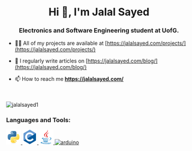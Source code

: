 <h1 align="center">Hi 👋, I'm Jalal Sayed</h1>
<h3 align="center">Electronics and Software Engineering student at UofG.</h3>

- 👨‍💻 All of my projects are available at [https://jalalsayed.com/projects/](https://jalalsayed.com/projects/)

- 📝 I regularly write articles on [https://jalalsayed.com/blog/](https://jalalsayed.com/blog/)

- 📫 How to reach me **https://jalalsayed.com/**

<br>
<p><img align="center" src="https://github-readme-stats.vercel.app/api/top-langs?username=jalalsayed1&show_icons=true&locale=en&layout=compact" alt="jalalsayed1" /></p>


</p>
<h3 align="left">Languages and Tools:</h3>
<p align="left"> 
  
  <a href="https://www.python.org" target="_blank" rel="noreferrer"> <img src="https://raw.githubusercontent.com/devicons/devicon/master/icons/python/python-original.svg" alt="python" width="40" height="40"/> </a> <a href="https://www.cprogramming.com/" target="_blank" rel="noreferrer"> <img src="https://raw.githubusercontent.com/devicons/devicon/master/icons/c/c-original.svg" alt="c" width="40" height="40"/> </a> <a href="https://www.java.com" target="_blank" rel="noreferrer"> <img src="https://raw.githubusercontent.com/devicons/devicon/master/icons/java/java-original.svg" alt="java" width="40" height="40"/> </a> <a href="https://www.arduino.cc/" target="_blank" rel="noreferrer"> <img src="https://cdn.worldvectorlogo.com/logos/arduino-1.svg" alt="arduino" width="40" height="40"/> </a>  
  
  </p>

